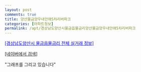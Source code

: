 ```yaml
---
layout: post
comments: true
title: 양산물금양우내안애5차리버파크
categories: [아파트정보]
permalink: /apt/경상남도양산시물금읍물금리양산물금양우내안애5차리버파크
---
```


<a style="color: blue;" href="/apt/경상남도양산시물금읍물금리">[경상남도양산시 물금읍물금리 전체 실거래 정보]</a>

<a style="color: greed;" href="https://search.naver.com/search.naver?query=물금읍물금리 양산물금양우내안애5차리버파크">[네이버에서 검색]</a>

<script type="text/javascript">
  var chart_data = [];

  function drawChart() {
    var data = new google.visualization.DataTable();
    data.addColumn('date', '거래일');
    data.addColumn('number', "매매");
    data.addColumn('number', "전세");
    data.addColumn('number', "전매");

    data.addRows(chart_data);

    var options = {
      hAxis: {
        format: 'yyyy/MM/dd'
      },    
      lineWidth: 0,
      pointsVisible: true,    
      title: '최근 1년간 유형별 실거래가 분포',
      legend: { position: 'bottom' }
    };

    var formatter = new google.visualization.NumberFormat({pattern:'###,###'} );
    formatter.format(data, 1);
    formatter.format(data, 2);
    
    setTimeout(function() {
        var chart = new google.visualization.LineChart(document.getElementById('columnchart_material'));
        chart.draw(data, (options));
        document.getElementById('loading').style.display = 'none';
    }, 200);
  }
  
  var xhr = new XMLHttpRequest();

  xhr.onreadystatechange = function () {
    if(xhr.readyState == 4 && xhr.status == 200) {
      contents = xhr.responseText.substring(xhr.responseText.indexOf('<!-- contents start -->'), xhr.responseText.indexOf('<!-- contents end -->'))
      chart_data = eval(xhr.responseText.substring(xhr.responseText.indexOf('data.addRows(') + 'data.addRows('.length, xhr.responseText.indexOf(');', xhr.responseText.indexOf('data.addRows('))))

      document.getElementById('contents').innerHTML = contents;
      document.getElementById('contents').classList.add('mid-section-cover');
      google.charts.load('current', {'packages':['line', 'corechart']});  
      google.charts.setOnLoadCallback(drawChart);    
    }
  };     
  xhr.open('GET', "https://sub.seed-info.com/apt/경상남도양산시물금읍물금리양산물금양우내안애5차리버파크");
  xhr.send();
 
  
</script>

<div id="loading" style="z-index:20; display: block; margin-left: 0px">"그래프를 그리고 있습니다"</div>
<div id="columnchart_material" style="width: 95%; margin-left: 0px; display: block"></div>
<div id="contents" style="display: contents"></div>

